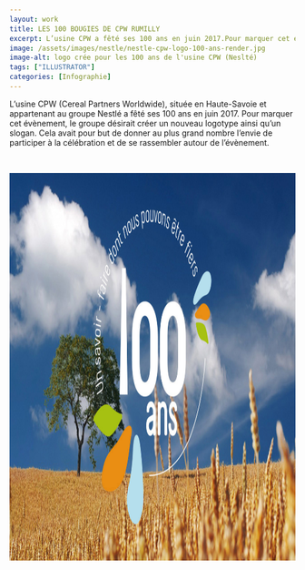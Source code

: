 ```yaml
---
layout: work
title: LES 100 BOUGIES DE CPW RUMILLY
excerpt: L’usine CPW a fêté ses 100 ans en juin 2017.Pour marquer cet évènement, le groupe désirait créer un nouveau logotypeainsi qu’un slogan.
image: /assets/images/nestle/nestle-cpw-logo-100-ans-render.jpg
image-alt: logo crée pour les 100 ans de l'usine CPW (Neslté)
tags: ["ILLUSTRATOR"]
categories: [Infographie]
---
```


<p>L&rsquo;usine CPW (Cereal Partners Worldwide), situ&eacute;e en Haute-Savoie et appartenant au groupe Nestl&eacute; a f&ecirc;t&eacute; ses 100 ans en juin 2017. Pour marquer cet &eacute;v&egrave;nement, le groupe d&eacute;sirait cr&eacute;er un nouveau logotype ainsi qu&rsquo;un slogan. Cela avait pour but de donner au plus grand nombre l&rsquo;envie de participer &agrave; la c&eacute;l&eacute;bration et de se rassembler autour de l&rsquo;&eacute;v&egrave;nement.</p>

<p>&nbsp;</p>

<p style="text-align:center"><img alt="logo crée pour les 100 ans de l'usine CPW (Neslté)" height="681" src="/assets/images/nestle/nestle-cpw-logo-100-ans-render.jpg" /></p>

<p>&nbsp;</p>